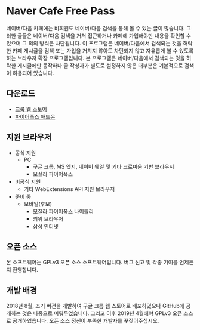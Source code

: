# Naver Cafe Free Pass

네이버/다음 카페에는 비회원도 네이버/다음 검색을 통해 볼 수 있는 글이 많습니다. 그러한 글들은 네이버/다음 검색을 거쳐 접근하거나 카페에 가입해야만 내용을 확인할 수 있으며 그 외의 방식은 차단됩니다. 이 프로그램은 네이버/다음에서 검색되는 것을 허락한 카페 게시글을 검색 또는 가입을 거치지 않아도 차단되지 않고 자유롭게 볼 수 있도록 하는 브라우저 확장 프로그램입니다. 본 프로그램은 네이버/다음에서 검색되는 것을 허락한 게시글에만 동작하나 글 작성자가 별도로 설정하지 않은 대부분은 기본적으로 검색이 허용되어 있습니다.

## 다운로드

- [크롬 웹 스토어](https://chrome.google.com/webstore/detail/naver-cafe-free-pass/jojlddfolpiejckahpinefdikdogenjg?hl=ko)
- [파이어폭스 애드온](https://addons.mozilla.org/ko/firefox/addon/naver-cafe-free-pass/)

## 지원 브라우저

- 공식 지원
  - PC
    - 구글 크롬, MS 엣지, 네이버 웨일 및 기타 크로미움 기반 브라우저
    - 모질라 파이어폭스
- 비공식 지원
  - 기타 WebExtensions API 지원 브라우저
- 준비 중
  - 모바일(후보)
    - 모질라 파이어폭스 나이틀리
    - 키위 브라우저
    - 삼성 인터넷

## 오픈 소스

본 소프트웨어는 GPLv3 오픈 소스 소프트웨어입니다. 버그 신고 및 각종 기여를 언제든지 환영합니다.

## 개발 배경

2018년 8월, 초기 버전을 개발하여 구글 크롬 웹 스토어로 배포하였으나 GitHub에 공개하는 것은 나중으로 미뤄두었습니다. 그리고 이후 2019년 4월에야 GPLv3 오픈 소스로 공개하였습니다. 오픈 소스 정신이 부족한 개발자를 꾸짖어주십시오.
